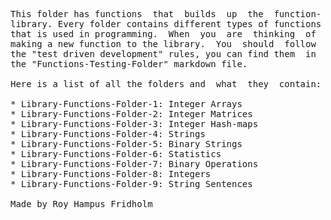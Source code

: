 
<pre>
This folder has functions  that  builds  up  the  function-
library. Every folder contains different types of functions
that is used in programming.  When  you  are  thinking  of
making a new function to the library.  You  should  follow
the "test driven development" rules, you can find them  in
the "Functions-Testing-Folder" markdown file.

Here is a list of all the folders and  what  they  contain:

* Library-Functions-Folder-1: Integer Arrays
* Library-Functions-Folder-2: Integer Matrices
* Library-Functions-Folder-3: Integer Hash-maps
* Library-Functions-Folder-4: Strings
* Library-Functions-Folder-5: Binary Strings
* Library-Functions-Folder-6: Statistics
* Library-Functions-Folder-7: Binary Operations
* Library-Functions-Folder-8: Integers
* Library-Functions-Folder-9: String Sentences

Made by Roy Hampus Fridholm
</pre>
